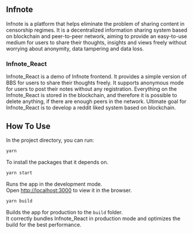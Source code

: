 ## Infnote

Infnote is a platform that helps eliminate the problem of sharing content in censorship regimes. It is a decentralized information sharing system based on blockchain and peer-to-peer network, aiming to provide an easy-to-use medium for users to share their thoughts, insights and views freely without worrying about anonymity, data tampering and data loss.

### Infnote_React

Infnote_React is a demo of Infnote frontend. It provides a simple version of BBS for users to share their thoughts freely. It supports anonymous mode for users to post their notes without any registration. Everything on the Infnote_React is stored in the blockchain, and therefore it is possible to delete anything, if there are enough peers in the network. Ultimate goal for Infnote_React is to develop a reddit liked system based on blockchain.

## How To Use

In the project directory, you can run:

```bash
yarn
```

To install the packages that it depends on.

```bash
yarn start
```

Runs the app in the development mode.<br>
Open [http://localhost:3000](http://localhost:3000) to view it in the browser.

```bash
yarn build
```

Builds the app for production to the `build` folder.<br>
It correctly bundles Infnote_React in production mode and optimizes the build for the best performance.

